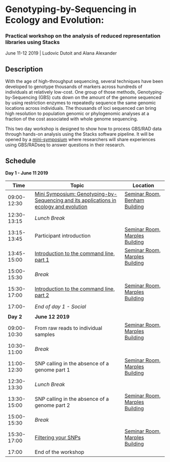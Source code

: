# Genotyping-by-Sequencing in Ecology and Evolution:

### Practical workshop on the analysis of reduced representation libraries using Stacks

June 11-12 2019 | Ludovic Dutoit and Alana Alexander

## Description
With the age of high\-throughput sequencing, several techniques have been developed to
genotype thousands of markers across hundreds of individuals at relatively low\-cost. One
group of those methods, Genotyping\-by\-Sequencing (GBS) cuts down on the amount of the genome sequenced
by using restriction enzymes to repeatedly sequence the same genomic locations across
individuals. The thousands of loci sequenced can bring high resolution to population
genomic or phylogenomic analyses at a fraction of the cost associated with whole genome
sequencing.

This two day workshop is designed to show how to process GBS/RAD data through
hands\-on analysis using the Stacks software pipeline. It will be opened by a [mini-symposium](sessions/minisymposium.md)
where researchers will share experiences using GBS/RADseq to answer questions in their
research.

## Schedule

**Day 1 - June 11 2019**

Time | Topic | Location |
------|------|-----|
09:00-12:30 | [Mini Symposium: Genotyping-by-Sequencing and its applications in ecology and evolution](sessions/minisymposium.md) | [Seminar Room, Benham Building](https://goo.gl/maps/62XWtwgqsKxKir4V9) |
12:30-13:15 | *Lunch Break* | |
13:15-13:45 | Participant introduction | [Seminar Room, Marples Building](https://goo.gl/maps/62XWtwgqsKxKir4V9) |
13:45-15:00 | [Introduction to the command line, part 1](sessions/Introcommandline.md) | [Seminar Room, Marples Building](https://goo.gl/maps/62XWtwgqsKxKir4V9) |
15:00-15:30 | *Break* | |
15:30-17:00 | [Introduction to the command line, part 2](sessions/Introcommandline.md) | [Seminar Room, Marples Building](https://goo.gl/maps/62XWtwgqsKxKir4V9) |
17:00- | *End of day 1 - Social* | |
 | | |
**Day 2** | **June 12 2019** | |
09:00-10:30 | From raw reads to individual samples  | [Seminar Room, Marples Building](https://goo.gl/maps/62XWtwgqsKxKir4V9) |
10:30-11:00 | *Break* | |
11:00-12:30 | SNP calling in the absence of a genome part 1 | [Seminar Room, Marples Building](https://goo.gl/maps/62XWtwgqsKxKir4V9) |
12:30-13:30 | *Lunch Break* | |
13:30-15:00 | SNP calling in the absence of a genome part 2 | [Seminar Room, Marples Building](https://goo.gl/maps/62XWtwgqsKxKir4V9) |
15:00-15:30 | *Break* | |
15:30-17:00 | [Filtering your SNPs](sessions/filteringSNPs.md) | [Seminar Room, Marples Building](https://goo.gl/maps/62XWtwgqsKxKir4V9) |
17:00 | End of the workshop | |



